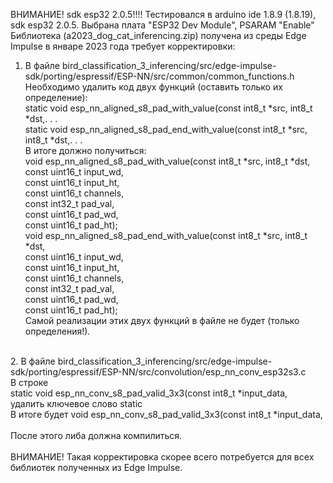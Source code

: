 ВНИМАНИЕ! sdk esp32 2.0.5!!!!
Тестировался в arduino ide 1.8.9 (1.8.19), sdk esp32 2.0.5. Выбрана плата "ESPЗ2 Dev Module", PSARAM "Enable" <br>
Библиотека (a2023_dog_cat_inferencing.zip) получена из среды Edge Impulse в январе 2023 года требует корректировки:<br>
1. В файле bird_classification_3_inferencing/src/edge-impulse-sdk/porting/espressif/ESP-NN/src/common/common_functions.h<br>
Необходимо удалить код двух функций (оставить только их определение):<br>
static void esp_nn_aligned_s8_pad_with_value(const int8_t *src, int8_t *dst,. . .<br>
static void esp_nn_aligned_s8_pad_end_with_value(const int8_t *src, int8_t *dst,. . .<br>
В итоге должно получиться:<br>
void esp_nn_aligned_s8_pad_with_value(const int8_t *src, int8_t *dst,<br>
                                             const uint16_t input_wd,<br>
                                             const uint16_t input_ht,<br>
                                             const uint16_t channels,<br>
                                             const int32_t pad_val,<br>
                                             const uint16_t pad_wd,<br>
                                             const uint16_t pad_ht);<br>
void esp_nn_aligned_s8_pad_end_with_value(const int8_t *src, int8_t *dst,<br>
                                                 const uint16_t input_wd,<br>
                                                 const uint16_t input_ht,<br>
                                                 const uint16_t channels,<br>
                                                 const int32_t pad_val,<br>
                                                 const uint16_t pad_wd,<br>
                                                 const uint16_t pad_ht);<br>
Самой реализации этих двух функций в файле не будет (только определения!).
<br>
2. В файле bird_classification_3_inferencing/src/edge-impulse-sdk/porting/espressif/ESP-NN/src/convolution/esp_nn_conv_esp32s3.c<br>
В строке<br>
static void esp_nn_conv_s8_pad_valid_3x3(const int8_t *input_data,<br>
удалить ключевое слово static<br>
В итоге будет void esp_nn_conv_s8_pad_valid_3x3(const int8_t *input_data,<br>
<br>
После этого либа должна компилиться.<br>
<br>
ВНИМАНИЕ! Такая корректировка скорее всего потребуется для всех библиотек полученных из Edge Impulse.
<br>
